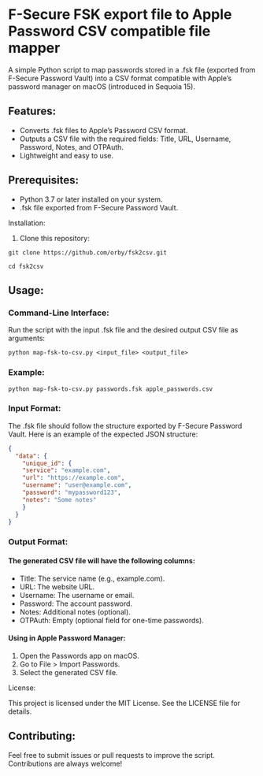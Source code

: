 # F-Secure FSK export file to Apple Password CSV compatible file mapper

A simple Python script to map passwords stored in a .fsk file (exported from F-Secure Password Vault) into a CSV format compatible with Apple’s password manager on macOS (introduced in Sequoia 15).

## Features:
 * Converts .fsk files to Apple’s Password CSV format.
 * Outputs a CSV file with the required fields: Title, URL, Username, Password, Notes, and OTPAuth.
 * Lightweight and easy to use.

## Prerequisites:
 * Python 3.7 or later installed on your system.
 * .fsk file exported from F-Secure Password Vault.

Installation:
1.	Clone this repository:

`git clone https://github.com/orby/fsk2csv.git`

`cd fsk2csv`

## Usage:

### Command-Line Interface:

Run the script with the input .fsk file and the desired output CSV file as arguments:

`python map-fsk-to-csv.py <input_file> <output_file>`

### Example:
`python map-fsk-to-csv.py passwords.fsk apple_passwords.csv`

### Input Format:

The .fsk file should follow the structure exported by F-Secure Password Vault. Here is an example of the expected JSON structure:

```json
{
  "data": {
    "unique_id": {
    "service": "example.com",
    "url": "https://example.com",
    "username": "user@example.com",
    "password": "mypassword123",
    "notes": "Some notes"
    }
  }
}
```

### Output Format:

#### The generated CSV file will have the following columns:
 * Title: The service name (e.g., example.com).
 * URL: The website URL.
 * Username: The username or email.
 * Password: The account password.
 * Notes: Additional notes (optional).
 * OTPAuth: Empty (optional field for one-time passwords).

#### Using in Apple Password Manager:
1.	Open the Passwords app on macOS.
2.	Go to File > Import Passwords.
3.	Select the generated CSV file.

License:

This project is licensed under the MIT License. See the LICENSE file for details.

## Contributing:

Feel free to submit issues or pull requests to improve the script. Contributions are always welcome!
